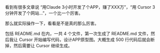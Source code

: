 
看到有很多文章说 “用Claude 3小时开发了个APP，赚了XXX万”，“用 Cursor 3分钟开发了个网站...”，一个比一个厉害。

那么就实际操作一下，看看是不是真的那么厉害。

包括 README.md 在内，一共 4 个文件，第一次生成了 README.md 文件，然后我让 Cursor 开始编写代码，设计APP原型图。大概生成 500 行代码后就会断掉，然后需要让 Cursor 继续生成。
